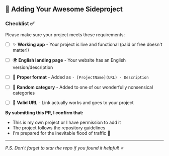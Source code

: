 ## 🚀 Adding Your Awesome Sideproject

### Checklist ✅
Please make sure your project meets these requirements:

- [ ] ✨ **Working app** - Your project is live and functional (paid or free doesn't matter!)
- [ ] 🌍 **English landing page** - Your website has an English version/description
- [ ] 🎯 **Proper format** - Added as `- [ProjectName](URL) - Description`
- [ ] 🎲 **Random category** - Added to one of our wonderfully nonsensical categories
- [ ] 🔗 **Valid URL** - Link actually works and goes to your project


**By submitting this PR, I confirm that:**
- This is my own project or I have permission to add it
- The project follows the repository guidelines
- I'm prepared for the inevitable flood of traffic 🚀

---

*P.S. Don't forget to star the repo if you found it helpful! ⭐* 
